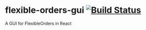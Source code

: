 # flexible-orders-gui [![Build Status](https://travis-ci.org/Switajski/flexible-orders-gui.svg?branch=master)](https://travis-ci.org/Switajski/flexible-orders-gui)
A GUI for FlexibleOrders in React

